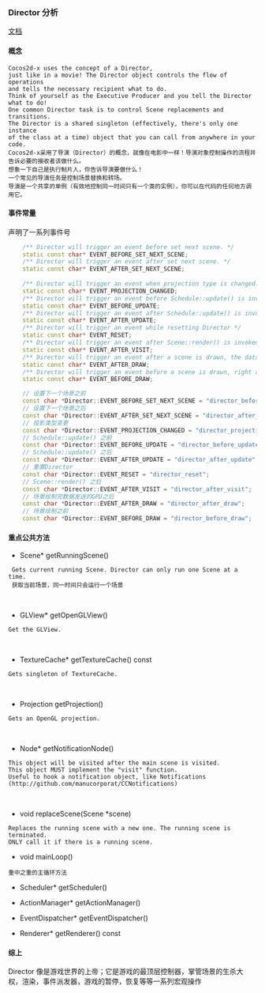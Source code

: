 ### Director 分析

[文档](../cocos-2dx-doc-cn/001%20Basic%20Cocos2d-x%20Concepts/001002%20Director/README.md)

#### 概念
```
Cocos2d-x uses the concept of a Director, 
just like in a movie! The Director object controls the flow of operations 
and tells the necessary recipient what to do. 
Think of yourself as the Executive Producer and you tell the Director what to do! 
One common Director task is to control Scene replacements and transitions. 
The Director is a shared singleton (effectively, there's only one instance 
of the class at a time) object that you can call from anywhere in your code.
Cocos2d-x采用了导演（Director）的概念，就像在电影中一样！导演对象控制操作的流程并告诉必要的接收者该做什么。
想象一下自己是执行制片人，你告诉导演要做什么！
一个常见的导演任务是控制场景替换和转场。
导演是一个共享的单例（有效地控制同一时间只有一个类的实例），你可以在代码的任何地方调用它。
```

#### 事件常量
声明了一系列事件号 <br>
``` cpp 
    /** Director will trigger an event before set next scene. */
    static const char* EVENT_BEFORE_SET_NEXT_SCENE;
    /** Director will trigger an event after set next scene. */
    static const char* EVENT_AFTER_SET_NEXT_SCENE;
    
    /** Director will trigger an event when projection type is changed. */
    static const char* EVENT_PROJECTION_CHANGED;
    /** Director will trigger an event before Schedule::update() is invoked. */
    static const char* EVENT_BEFORE_UPDATE;
    /** Director will trigger an event after Schedule::update() is invoked. */
    static const char* EVENT_AFTER_UPDATE;
    /** Director will trigger an event while resetting Director */
    static const char* EVENT_RESET;
    /** Director will trigger an event after Scene::render() is invoked. */
    static const char* EVENT_AFTER_VISIT;
    /** Director will trigger an event after a scene is drawn, the data is sent to GPU. */
    static const char* EVENT_AFTER_DRAW;
    /** Director will trigger an event before a scene is drawn, right after clear. */
    static const char* EVENT_BEFORE_DRAW;
```
``` cpp 
    // 设置下一个场景之前
    const char *Director::EVENT_BEFORE_SET_NEXT_SCENE = "director_before_set_next_scene";
    // 设置下一个场景之后
    const char *Director::EVENT_AFTER_SET_NEXT_SCENE = "director_after_set_next_scene";
    // 投影类型变更
    const char *Director::EVENT_PROJECTION_CHANGED = "director_projection_changed";
    // Schedule::update() 之前
    const char *Director::EVENT_BEFORE_UPDATE = "director_before_update";
    // Schedule::update() 之后
    const char *Director::EVENT_AFTER_UPDATE = "director_after_update";
    // 重置Director
    const char *Director::EVENT_RESET = "director_reset";
    // Scene::render() 之后
    const char *Director::EVENT_AFTER_VISIT = "director_after_visit";
    // 场景绘制完数据发送的GPU之后
    const char *Director::EVENT_AFTER_DRAW = "director_after_draw";
    // 场景绘制之前
    const char *Director::EVENT_BEFORE_DRAW = "director_before_draw";
```

#### 重点公共方法
- Scene* getRunningScene()
```
 Gets current running Scene. Director can only run one Scene at a time.
 获取当前场景，同一时间只会运行一个场景
```
<br>

- GLView* getOpenGLView()
```
Get the GLView.
```
<br>

-  TextureCache* getTextureCache() const
```
Gets singleton of TextureCache.
```
<br>

- Projection getProjection()
```
Gets an OpenGL projection.
```
<br>

- Node* getNotificationNode()
```
This object will be visited after the main scene is visited.
This object MUST implement the "visit" function.
Useful to hook a notification object, like Notifications (http://github.com/manucorporat/CCNotifications)
```
<br>

- void replaceScene(Scene *scene)
```
Replaces the running scene with a new one. The running scene is terminated.
ONLY call it if there is a running scene.
```

- void mainLoop()
```
重中之重的主循环方法
```

- Scheduler* getScheduler()

- ActionManager* getActionManager()

- EventDispatcher* getEventDispatcher()

- Renderer* getRenderer() const

#### 综上
Director 像是游戏世界的上帝；它是游戏的最顶层控制器，掌管场景的生杀大权，渲染，事件派发器，游戏的暂停，恢复等等一系列宏观操作